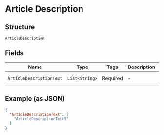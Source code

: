 
# Article Description

## Structure

`ArticleDescription`

## Fields

| Name | Type | Tags | Description | Getter | Setter |
|  --- | --- | --- | --- | --- | --- |
| `ArticleDescriptionText` | `List<String>` | Required | - | List<String> getArticleDescriptionText() | setArticleDescriptionText(List<String> articleDescriptionText) |

## Example (as JSON)

```json
{
  "ArticleDescriptionText": [
    "ArticleDescriptionText3"
  ]
}
```

